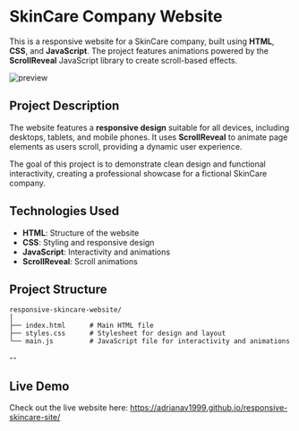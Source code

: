 # SkinCare Company Website
This is a responsive website for a SkinCare company, built using **HTML**, **CSS**, and **JavaScript**. The project features animations powered by the **ScrollReveal** JavaScript library to create scroll-based effects.

![preview](https://github.com/user-attachments/assets/4498316f-aa07-4754-a6b6-eee4f1097322)
## Project Description  

The website features a **responsive design** suitable for all devices, including desktops, tablets, and mobile phones. It uses **ScrollReveal** to animate page elements as users scroll, providing a dynamic user experience.  

The goal of this project is to demonstrate clean design and functional interactivity, creating a professional showcase for a fictional SkinCare company.

## Technologies Used  

- **HTML**: Structure of the website  
- **CSS**: Styling and responsive design  
- **JavaScript**: Interactivity and animations  
- **ScrollReveal**: Scroll animations  

## Project Structure  

```plaintext
responsive-skincare-website/
│
├── index.html      # Main HTML file
├── styles.css      # Stylesheet for design and layout
└── main.js         # JavaScript file for interactivity and animations
```
--
## Live Demo

Check out the live website here:
https://adrianav1999.github.io/responsive-skincare-site/
